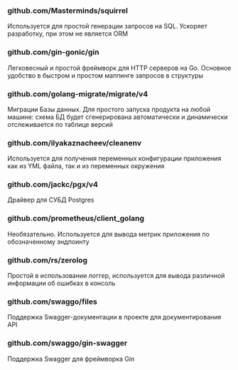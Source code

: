 ### github.com/Masterminds/squirrel
Используется для простой генерации запросов на SQL. Ускоряет разработку, при этом не является ORM
### github.com/gin-gonic/gin
Легковесный и простой фреймворк для HTTP серверов на Go. Основное удобство в быстром и простом маппинге запросов в структуры 
### github.com/golang-migrate/migrate/v4
Миграции Базы данных. Для простого запуска продукта на любой машине: схема БД будет сгенерирована автоматически и динамически отслеживается по таблице версий
### github.com/ilyakaznacheev/cleanenv
Используется для получения переменных конфигурации приложения как из YML файла, так и из переменных окружения
### github.com/jackc/pgx/v4
Драйвер для СУБД Postgres
### github.com/prometheus/client_golang
Необязательно. Используется для вывода метрик приложения по обозначенному эндпоинту
### github.com/rs/zerolog
Простой в использовании логгер, используется для вывода различной информации об ошибках в консоль
### github.com/swaggo/files
Поддержка Swagger-документации в проекте для документирования API
### github.com/swaggo/gin-swagger
Поддержка Swagger для фреймворка Gin